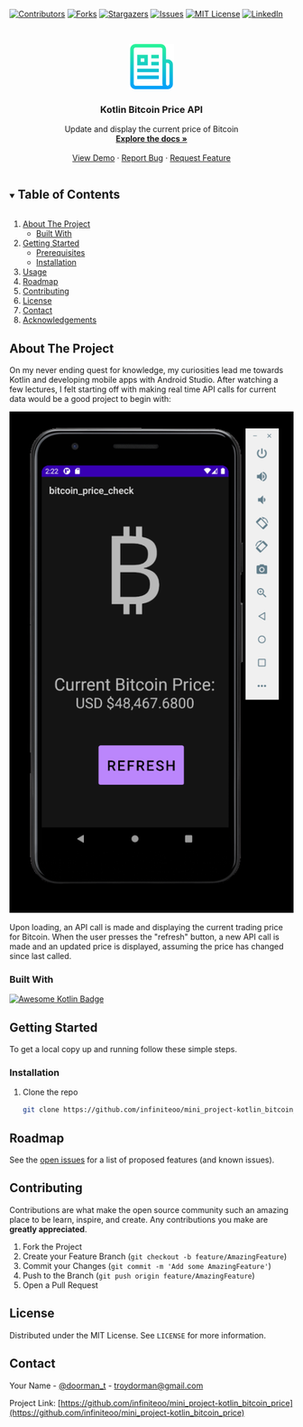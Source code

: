 <!--
*** Thanks for checking out the Best-README-Template. If you have a suggestion
*** that would make this better, please fork the repo and create a pull request
*** or simply open an issue with the tag "enhancement".
*** Thanks again! Now go create something AMAZING! :D
***
***
***
*** To avoid retyping too much info. Do a search and replace for the following:
*** infiniteoo, mini_project-kotlin_bitcoin_price, doorman_t, troydorman@gmail.com, Kotlin Bitcoin Price API, Update and display the current price of Bitcoin
-->



<!-- PROJECT SHIELDS -->
<!--
*** I'm using markdown "reference style" links for readability.
*** Reference links are enclosed in brackets [ ] instead of parentheses ( ).
*** See the bottom of this document for the declaration of the reference variables
*** for contributors-url, forks-url, etc. This is an optional, concise syntax you may use.
*** https://www.markdownguide.org/basic-syntax/#reference-style-links
-->
[![Contributors][contributors-shield]][contributors-url]
[![Forks][forks-shield]][forks-url]
[![Stargazers][stars-shield]][stars-url]
[![Issues][issues-shield]][issues-url]
[![MIT License][license-shield]][license-url]
[![LinkedIn][linkedin-shield]][linkedin-url]



<!-- PROJECT LOGO -->
<br />
<p align="center">
  <a href="https://github.com/infiniteoo/mini_project-kotlin_bitcoin_price">
    <img src="images/logo.png" alt="Logo" width="80" height="80">
  </a>

  <h3 align="center">Kotlin Bitcoin Price API</h3>

  <p align="center">
    Update and display the current price of Bitcoin
    <br />
    <a href="https://github.com/infiniteoo/mini_project-kotlin_bitcoin_price"><strong>Explore the docs »</strong></a>
    <br />
    <br />
    <a href="https://github.com/infiniteoo/mini_project-kotlin_bitcoin_price">View Demo</a>
    ·
    <a href="https://github.com/infiniteoo/mini_project-kotlin_bitcoin_price/issues">Report Bug</a>
    ·
    <a href="https://github.com/infiniteoo/mini_project-kotlin_bitcoin_price/issues">Request Feature</a>
  </p>
</p>



<!-- TABLE OF CONTENTS -->
<details open="open">
  <summary><h2 style="display: inline-block">Table of Contents</h2></summary>
  <ol>
    <li>
      <a href="#about-the-project">About The Project</a>
      <ul>
        <li><a href="#built-with">Built With</a></li>
      </ul>
    </li>
    <li>
      <a href="#getting-started">Getting Started</a>
      <ul>
        <li><a href="#prerequisites">Prerequisites</a></li>
        <li><a href="#installation">Installation</a></li>
      </ul>
    </li>
    <li><a href="#usage">Usage</a></li>
    <li><a href="#roadmap">Roadmap</a></li>
    <li><a href="#contributing">Contributing</a></li>
    <li><a href="#license">License</a></li>
    <li><a href="#contact">Contact</a></li>
    <li><a href="#acknowledgements">Acknowledgements</a></li>
  </ol>
</details>



<!-- ABOUT THE PROJECT -->
## About The Project

On my never ending quest for knowledge, my curiosities lead me towards Kotlin and developing mobile apps with Android Studio.  After watching a few lectures, I felt starting off with making real time API calls for current data would be a good project to begin with:

![Product Name Screen Shot](/example_pic.PNG)

Upon loading, an API call is made and displaying the current trading price for Bitcoin.  When the user presses the "refresh" button, a new API call is made and an updated price is displayed, assuming the price has changed since last called.


### Built With

[![Awesome Kotlin Badge](https://kotlin.link/awesome-kotlin.svg)](https://github.com/KotlinBy/awesome-kotlin)


<!-- GETTING STARTED -->
## Getting Started

To get a local copy up and running follow these simple steps.

### Installation

1. Clone the repo
   ```sh
   git clone https://github.com/infiniteoo/mini_project-kotlin_bitcoin_price.git
   ```



<!-- ROADMAP -->
## Roadmap

See the [open issues](https://github.com/infiniteoo/mini_project-kotlin_bitcoin_price/issues) for a list of proposed features (and known issues).



<!-- CONTRIBUTING -->
## Contributing

Contributions are what make the open source community such an amazing place to be learn, inspire, and create. Any contributions you make are **greatly appreciated**.

1. Fork the Project
2. Create your Feature Branch (`git checkout -b feature/AmazingFeature`)
3. Commit your Changes (`git commit -m 'Add some AmazingFeature'`)
4. Push to the Branch (`git push origin feature/AmazingFeature`)
5. Open a Pull Request



<!-- LICENSE -->
## License

Distributed under the MIT License. See `LICENSE` for more information.



<!-- CONTACT -->
## Contact

Your Name - [@doorman_t](https://twitter.com/doorman_t) - troydorman@gmail.com

Project Link: [https://github.com/infiniteoo/mini_project-kotlin_bitcoin_price](https://github.com/infiniteoo/mini_project-kotlin_bitcoin_price)



<!-- MARKDOWN LINKS & IMAGES -->
<!-- https://www.markdownguide.org/basic-syntax/#reference-style-links -->
[contributors-shield]: https://img.shields.io/github/contributors/infiniteoo/mini_project-kotlin_bitcoin_price?style=for-the-badge
[contributors-url]: https://github.com/infiniteoo/mini_project-kotlin_bitcoin_price/graphs/contributors
[forks-shield]: https://img.shields.io/github/forks/infiniteoo/mini_project-kotlin_bitcoin_price?style=for-the-badge
[forks-url]: https://github.com/infiniteoo/mini_project-kotlin_bitcoin_price/network/members
[stars-shield]: https://img.shields.io/github/stars/infiniteoo/mini_project-kotlin_bitcoin_price?style=for-the-badge
[stars-url]: https://github.com/infiniteoo/mini_project-kotlin_bitcoin_price/stargazers
[issues-shield]: https://img.shields.io/github/issues/infiniteoo/mini_project-kotlin_bitcoin_price?style=for-the-badge
[issues-url]: https://github.com/infiniteoo/mini_project-kotlin_bitcoin_price/issues
[license-shield]: https://img.shields.io/github/license/infiniteoo/mini_project-kotlin_bitcoin_price?style=for-the-badge
[license-url]: https://github.com/infiniteoo/mini_project-kotlin_bitcoin_price/blob/master/LICENSE.txt
[linkedin-shield]: https://img.shields.io/badge/-LinkedIn-black.svg?style=for-the-badge&logo=linkedin&colorB=555
[linkedin-url]: https://linkedin.com/in/t-wayne-doorman
